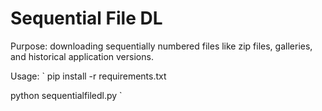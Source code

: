 # Sequential File DL

Purpose: downloading sequentially numbered files like zip files, galleries, and historical application versions.

Usage:
`
pip install -r requirements.txt

python sequentialfiledl.py
`
